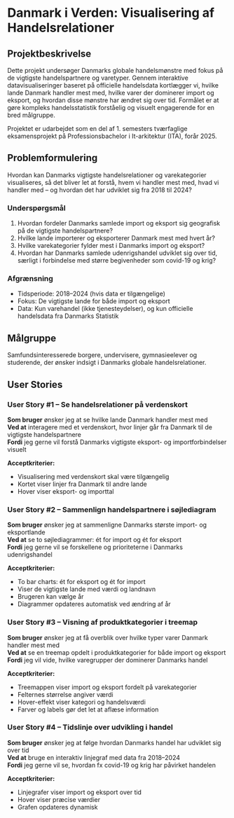 
# Danmark i Verden: Visualisering af Handelsrelationer

## Projektbeskrivelse

Dette projekt undersøger Danmarks globale handelsmønstre med fokus på de vigtigste handelspartnere og varetyper. Gennem interaktive datavisualiseringer baseret på officielle handelsdata kortlægger vi, hvilke lande Danmark handler mest med, hvilke varer der dominerer import og eksport, og hvordan disse mønstre har ændret sig over tid. Formålet er at gøre kompleks handelsstatistik forståelig og visuelt engagerende for en bred målgruppe.

Projektet er udarbejdet som en del af 1. semesters tværfaglige eksamensprojekt på Professionsbachelor i It-arkitektur (ITA), forår 2025.

## Problemformulering

Hvordan kan Danmarks vigtigste handelsrelationer og varekategorier visualiseres, så det bliver let at forstå, hvem vi handler mest med, hvad vi handler med – og hvordan det har udviklet sig fra 2018 til 2024?

### Underspørgsmål
1. Hvordan fordeler Danmarks samlede import og eksport sig geografisk på de vigtigste handelspartnere?
2. Hvilke lande importerer og eksporterer Danmark mest med hvert år?
3. Hvilke varekategorier fylder mest i Danmarks import og eksport?
4. Hvordan har Danmarks samlede udenrigshandel udviklet sig over tid, særligt i forbindelse med større begivenheder som covid-19 og krig?

### Afgrænsning
- Tidsperiode: 2018–2024 (hvis data er tilgængelige)
- Fokus: De vigtigste lande for både import og eksport
- Data: Kun varehandel (ikke tjenesteydelser), og kun officielle handelsdata fra Danmarks Statistik

## Målgruppe

Samfundsinteresserede borgere, undervisere, gymnasieelever og studerende, der ønsker indsigt i Danmarks globale handelsrelationer.

## User Stories

### User Story #1 – Se handelsrelationer på verdenskort
**Som bruger** ønsker jeg at se hvilke lande Danmark handler mest med  
**Ved at** interagere med et verdenskort, hvor linjer går fra Danmark til de vigtigste handelspartnere  
**Fordi** jeg gerne vil forstå Danmarks vigtigste eksport- og importforbindelser visuelt  

**Acceptkriterier:**
- Visualisering med verdenskort skal være tilgængelig
- Kortet viser linjer fra Danmark til andre lande
- Hover viser eksport- og importtal

### User Story #2 – Sammenlign handelspartnere i søjlediagram
**Som bruger** ønsker jeg at sammenligne Danmarks største import- og eksportlande  
**Ved at** se to søjlediagrammer: ét for import og ét for eksport  
**Fordi** jeg gerne vil se forskellene og prioriteterne i Danmarks udenrigshandel  

**Acceptkriterier:**
- To bar charts: ét for eksport og ét for import
- Viser de vigtigste lande med værdi og landnavn
- Brugeren kan vælge år
- Diagrammer opdateres automatisk ved ændring af år

### User Story #3 – Visning af produktkategorier i treemap
**Som bruger** ønsker jeg at få overblik over hvilke typer varer Danmark handler mest med  
**Ved at** se en treemap opdelt i produktkategorier for både import og eksport  
**Fordi** jeg vil vide, hvilke varegrupper der dominerer Danmarks handel  

**Acceptkriterier:**
- Treemappen viser import og eksport fordelt på varekategorier
- Felternes størrelse angiver værdi
- Hover-effekt viser kategori og handelsværdi
- Farver og labels gør det let at aflæse information

### User Story #4 – Tidslinje over udvikling i handel
**Som bruger** ønsker jeg at følge hvordan Danmarks handel har udviklet sig over tid  
**Ved at** bruge en interaktiv linjegraf med data fra 2018–2024  
**Fordi** jeg gerne vil se, hvordan fx covid-19 og krig har påvirket handelen  

**Acceptkriterier:**
- Linjegrafer viser import og eksport over tid
- Hover viser præcise værdier
- Grafen opdateres dynamisk

